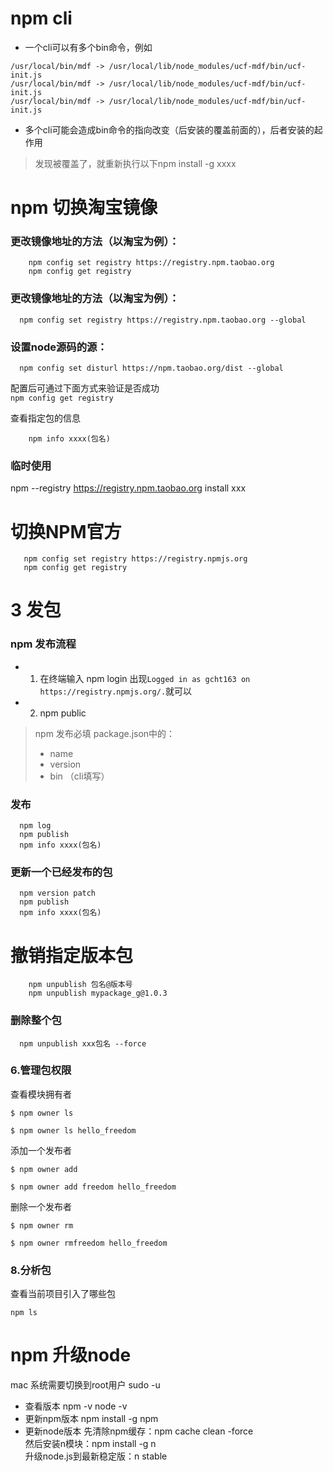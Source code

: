 
# npm cli
- 一个cli可以有多个bin命令，例如
```
/usr/local/bin/mdf -> /usr/local/lib/node_modules/ucf-mdf/bin/ucf-init.js
/usr/local/bin/mdf -> /usr/local/lib/node_modules/ucf-mdf/bin/ucf-init.js
/usr/local/bin/mdf -> /usr/local/lib/node_modules/ucf-mdf/bin/ucf-init.js
```
- 多个cli可能会造成bin命令的指向改变（后安装的覆盖前面的），后者安装的起作用
> 发现被覆盖了，就重新执行以下npm install -g xxxx


# npm 切换淘宝镜像
### 更改镜像地址的方法（以淘宝为例）：
```
    npm config set registry https://registry.npm.taobao.org
    npm config get registry
```     

### 更改镜像地址的方法（以淘宝为例）：
```
  npm config set registry https://registry.npm.taobao.org --global
```
### 设置node源码的源：
```
  npm config set disturl https://npm.taobao.org/dist --global
```


配置后可通过下面方式来验证是否成功      
```npm config get registry```    

查看指定包的信息    
```
    npm info xxxx(包名)
```

### 临时使用
npm --registry https://registry.npm.taobao.org install xxx








# 切换NPM官方
```
   npm config set registry https://registry.npmjs.org
   npm config get registry
```





# 3 发包
### npm 发布流程
- 1. 在终端输入 npm login
出现```Logged in as gcht163 on https://registry.npmjs.org/.```就可以
- 2. npm public

> npm 发布必填
> package.json中的：    
> - name
> - version
> - bin （cli填写）


### 发布
```
  npm log
  npm publish
  npm info xxxx(包名)
```


### 更新一个已经发布的包

```
  npm version patch
  npm publish
  npm info xxxx(包名)
```

# 撤销指定版本包

```
    npm unpublish 包名@版本号
    npm unpublish mypackage_g@1.0.3
```

### 删除整个包
```
  npm unpublish xxx包名 --force
```



### 6.管理包权限

查看模块拥有者
```
$ npm owner ls

$ npm owner ls hello_freedom
```
添加一个发布者
```
$ npm owner add

$ npm owner add freedom hello_freedom
```
删除一个发布者
```
$ npm owner rm

$ npm owner rmfreedom hello_freedom
```


### 8.分析包

查看当前项目引入了哪些包
```
npm ls
```


# npm 升级node
mac 系统需要切换到root用户 sudo -u
- 查看版本
npm -v
node -v
- 更新npm版本
  npm install -g npm
- 更新node版本
先清除npm缓存：npm cache clean -force    
然后安装n模块：npm install -g n    
升级node.js到最新稳定版：n stable     
